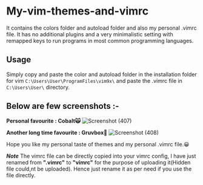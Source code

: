 # My-vim-themes-and-vimrc
It contains the colors folder and autoload folder and also my personal .vimrc file. It has no additional plugins and a very minimalistic setting with remapped keys to run programs in most common programming languages.

## Usage
Simply copy and paste the color and autoload folder in the installation folder for vim ``` C:\Users\User\ProgramFiles\vim9x\ ```
and paste the .vimrc file in ``` C:\Users\User\ ``` directory.

## Below are few screenshots :-

__Personal favourite : Cobalt🙀__
![Screenshot (407)](https://user-images.githubusercontent.com/94801952/187082373-a3fdb45a-03d1-4d92-afe3-6b310e225289.png)

**Another long time favourite : Gruvbox🐷**
![Screenshot (408)](https://user-images.githubusercontent.com/94801952/187082429-8628adb2-e271-4123-b8bc-caa2f91d7fe0.png)

Hope you like my personal taste of themes and my personal .vimrc file.😀


***Note***
The vimrc file can be directly copied into your vimrc config, I have just renamed from **".vimrc"** to **"vimrc"** for the purpose of uploading it(Hidden file could,nt be uploaded).
Hence just rename it as per need if you use the file directly.
